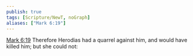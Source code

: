 ```yaml
---
publish: true
tags: [Scripture/NewT, noGraph]
aliases: ["Mark 6:19"]
---
```

[Mark 6:19](https://churchofjesuschrist.org/study/scriptures/nt/mark/6?lang=eng&id=p19#p19) Therefore Herodias had a quarrel against him, and would have killed him; but she could not:
